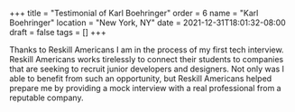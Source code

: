 +++
title = "Testimonial of Karl Boehringer"
order = 6
name = "Karl Boehringer"
location = "New York, NY"
date = 2021-12-31T18:01:32-08:00
draft = false
tags = []
+++

Thanks to Reskill Americans I am in the process of my first tech interview.
Reskill Americans works tirelessly to connect their students to companies that
are seeking to recruit junior developers and designers. Not only was I able to
benefit from such an opportunity, but Reskill Americans helped prepare me by
providing a mock interview with a real professional from a reputable company.